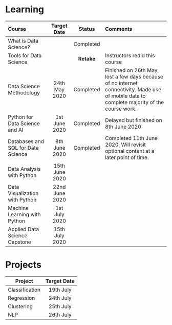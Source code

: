 # Learning

|               Course               |   Target Date  |    Status   | Comments    |
|:-----------------------------------|:--------------:|:-----------:|:------------|
| What is Data Science?              |                |  Completed  |             |
| Tools for Data Science             |                |  **Retake** | Instructors redid this course |
| Data Science Methodology           |  24th May 2020 |  Completed  |Finished on 26th May, lost a few days because of no internet connectivity. Made use of mobile data to complete majority of the course work.    |
| Python for Data Science and AI     |  1st June 2020 |  Completed  | Delayed but finished on 8th June 2020 |
| Databases and SQL for Data Science |  8th June 2020 | Completed | Completed 11th June 2020. Will revisit optional content at a later point of time.|
| Data Analysis with Python          | 15th June 2020 |             |             |
| Data Visualization with Python     | 22nd June 2020 |             |             |
| Machine Learning with Python       |  1st July 2020 |             |             |
| Applied Data Science Capstone      | 15th July 2020 |             |             |

# Projects

| Project        | Target Date |
|----------------|:-----------:|
| Classification |  19th July  |
| Regression     |  24th July  |
| Clustering     |  25th July  |
| NLP            |  26th July  |
